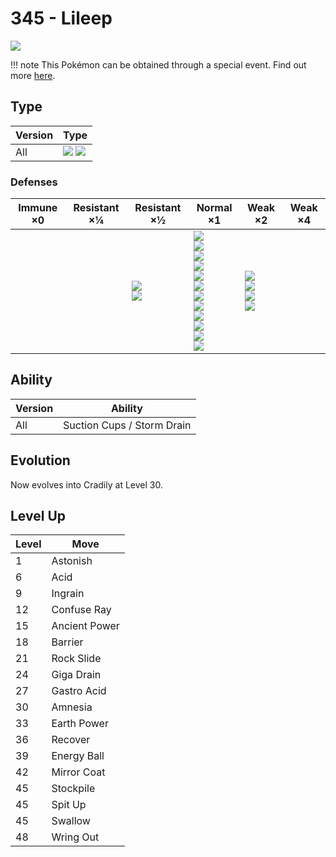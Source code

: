 # 345 - Lileep
![][345]

!!! note
    This Pokémon can be obtained through a special event. Find out more [here](../../special_events/#fossil-pokemon).

## Type

Version | Type
---     | ---
All     | ![][rock]  ![][grass]

### Defenses

Immune ×0 | Resistant ×¼ | Resistant ×½                     | Normal ×1                                                                                                                                                                   | Weak ×2                                                 | Weak ×4
---       | ---          | ---                              | ---                                                                                                                                                                         | ---                                                     | ---
&nbsp;    | &nbsp;       | ![][normal]<br>![][electric]<br> | ![][flying]<br>![][poison]<br>![][ground]<br>![][rock]<br>![][ghost]<br>![][fire]<br>![][water]<br>![][grass]<br>![][psychic]<br>![][dragon]<br>![][dark]<br>![][fairy]<br> | ![][fighting]<br>![][bug]<br>![][steel]<br>![][ice]<br> | &nbsp;

## Ability

Version | Ability
---     | ---
All     | Suction Cups / Storm Drain

## Evolution
Now evolves into Cradily at Level 30.

## Level Up

Level | Move
---   | ---
1     | Astonish
6     | Acid
9     | Ingrain
12    | Confuse Ray
15    | Ancient Power
18    | Barrier
21    | Rock Slide
24    | Giga Drain
27    | Gastro Acid
30    | Amnesia
33    | Earth Power
36    | Recover
39    | Energy Ball
42    | Mirror Coat
45    | Stockpile
45    | Spit Up
45    | Swallow
48    | Wring Out

[345]: ../img/pokemon/345.png
[normal]: ../img/types/normal.png
[fire]: ../img/types/fire.png
[fighting]: ../img/types/fighting.png
[water]: ../img/types/water.png
[flying]: ../img/types/flying.png
[grass]: ../img/types/grass.png
[poison]: ../img/types/poison.png
[electric]: ../img/types/electric.png
[ground]: ../img/types/ground.png
[psychic]: ../img/types/psychic.png
[rock]: ../img/types/rock.png
[ice]: ../img/types/ice.png
[bug]: ../img/types/bug.png
[dragon]: ../img/types/dragon.png
[ghost]: ../img/types/ghost.png
[dark]: ../img/types/dark.png
[steel]: ../img/types/steel.png
[fairy]: ../img/types/fairy.png
